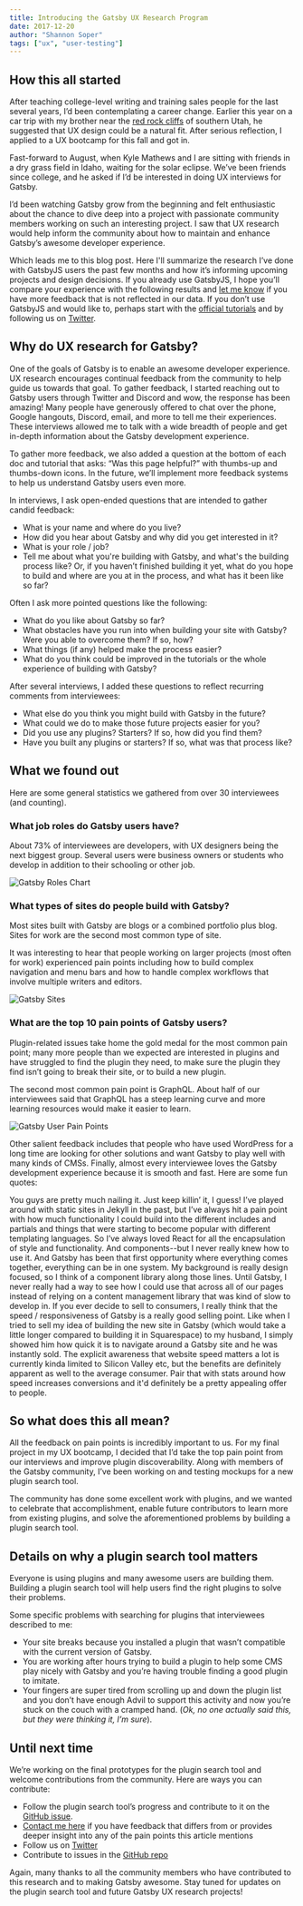 ```yaml
---
title: Introducing the Gatsby UX Research Program
date: 2017-12-20
author: "Shannon Soper"
tags: ["ux", "user-testing"]
---
```


## How this all started

After teaching college-level writing and training sales people for the last several years, I’d been contemplating a career change. Earlier this year on a car trip with my brother near the [red rock cliffs](https://utah.com/hiking/st-george) of southern Utah, he suggested that UX design could be a natural fit. After serious reflection, I applied to a UX bootcamp for this fall and got in.

Fast-forward to August, when Kyle Mathews and I are sitting with friends in a dry grass field in Idaho, waiting for the solar eclipse. We’ve been friends since college, and he asked if I’d be interested in doing UX interviews for Gatsby.

I’d been watching Gatsby grow from the beginning and felt enthusiastic about the chance to dive deep into a project with passionate community members working on such an interesting project. I saw that UX research would help inform the community about how to maintain and enhance Gatsby’s awesome developer experience.

Which leads me to this blog post. Here I'll summarize the research I’ve done with GatsbyJS users the past few months and how it’s informing upcoming projects and design decisions. If you already use GatsbyJS, I hope you’ll compare your experience with the following results and [let me know](https://twitter.com/shannonb_ux/status/938551014956732418) if you have more feedback that is not reflected in our data. If you don’t use GatsbyJS and would like to, perhaps start with the [official tutorials](/tutorial/) and by following us on [Twitter](https://twitter.com/gatsbyjs).

## Why do UX research for Gatsby?

One of the goals of Gatsby is to enable an awesome developer experience. UX research encourages continual feedback from the community to help guide us towards that goal. To gather feedback, I started reaching out to Gatsby users through Twitter and Discord and wow, the response has been amazing! Many people have generously offered to chat over the phone, Google hangouts, Discord, email, and more to tell me their experiences. These interviews allowed me to talk with a wide breadth of people and get in-depth information about the Gatsby development experience.

To gather more feedback, we also added a question at the bottom of each doc and tutorial that asks: “Was this page helpful?” with thumbs-up and thumbs-down icons. In the future, we’ll implement more feedback systems to help us understand Gatsby users even more.

In interviews, I ask open-ended questions that are intended to gather candid feedback:

- What is your name and where do you live?
- How did you hear about Gatsby and why did you get interested in it?
- What is your role / job?
- Tell me about what you're building with Gatsby, and what's the building process like? Or, if you haven’t finished building it yet, what do you hope to build and where are you at in the process, and what has it been like so far?

Often I ask more pointed questions like the following:

- What do you like about Gatsby so far?
- What obstacles have you run into when building your site with Gatsby? Were you able to overcome them? If so, how?
- What things (if any) helped make the process easier?
- What do you think could be improved in the tutorials or the whole experience of building with Gatsby?

After several interviews, I added these questions to reflect recurring comments from interviewees:

- What else do you think you might build with Gatsby in the future?
- What could we do to make those future projects easier for you?
- Did you use any plugins? Starters? If so, how did you find them?
- Have you built any plugins or starters? If so, what was that process like?

## What we found out

Here are some general statistics we gathered from over 30 interviewees (and counting).

### What job roles do Gatsby users have?

About 73% of interviewees are developers, with UX designers being the next biggest group. Several users were business owners or students who develop in addition to their schooling or other job.

![Gatsby Roles Chart](roles.png)

### What types of sites do people build with Gatsby?

Most sites built with Gatsby are blogs or a combined portfolio plus blog. Sites for work are the second most common type of site.

It was interesting to hear that people working on larger projects (most often for work) experienced pain points including how to build complex navigation and menu bars and how to handle complex workflows that involve multiple writers and editors.

![Gatsby Sites](sites.png)

### What are the top 10 pain points of Gatsby users?

Plugin-related issues take home the gold medal for the most common pain point; many more people than we expected are interested in plugins and have struggled to find the plugin they need, to make sure the plugin they find isn’t going to break their site, or to build a new plugin.

The second most common pain point is GraphQL. About half of our interviewees said that GraphQL has a steep learning curve and more learning resources would make it easier to learn.

![Gatsby User Pain Points](pain-points.png)

Other salient feedback includes that people who have used WordPress for a long time are looking for other solutions and want Gatsby to play well with many kinds of CMSs. Finally, almost every interviewee loves the Gatsby development experience because it is smooth and fast. Here are some fun quotes:

<Pullquote citation="Alec Lomas, AZ, frontend dev and design">
  You guys are pretty much nailing it. Just keep killin’ it, I guess!
</Pullquote>
<Pullquote citation="David Luhr, UT, UX">
  I’ve played around with static sites in Jekyll in the past, but I’ve always
  hit a pain point with how much functionality I could build into the different
  includes and partials and things that were starting to become popular with
  different templating languages. So I’ve always loved React for all the
  encapsulation of style and functionality. And components--but I never really
  knew how to use it. And Gatsby has been that first opportunity where
  everything comes together, everything can be in one system. My background is
  really design focused, so I think of a component library along those lines.
  Until Gatsby, I never really had a way to see how I could use that across all
  of our pages instead of relying on a content management library that was kind
  of slow to develop in.
</Pullquote>
<Pullquote citation="Juliette Pichot, Germany, web developer">
  If you ever decide to sell to consumers, I really think that the speed /
  responsiveness of Gatsby is a really good selling point. Like when I tried to
  sell my idea of building the new site in Gatsby (which would take a little
  longer compared to building it in Squarespace) to my husband, I simply showed
  him how quick it is to navigate around a Gatsby site and he was instantly
  sold. The explicit awareness that website speed matters a lot is currently
  kinda limited to Silicon Valley etc, but the benefits are definitely apparent
  as well to the average consumer. Pair that with stats around how speed
  increases conversions and it'd definitely be a pretty appealing offer to
  people.
</Pullquote>

## So what does this all mean?

All the feedback on pain points is incredibly important to us. For my final project in my UX bootcamp, I decided that I’d take the top pain point from our interviews and improve plugin discoverability. Along with members of the Gatsby community, I’ve been working on and testing mockups for a new plugin search tool.

The community has done some excellent work with plugins, and we wanted to celebrate that accomplishment, enable future contributors to learn more from existing plugins, and solve the aforementioned problems by building a plugin search tool.

## Details on why a plugin search tool matters

Everyone is using plugins and many awesome users are building them. Building a plugin search tool will help users find the right plugins to solve their problems.

Some specific problems with searching for plugins that interviewees described to me:

- Your site breaks because you installed a plugin that wasn’t compatible with the current version of Gatsby.
- You are working after hours trying to build a plugin to help some CMS play nicely with Gatsby and you’re having trouble finding a good plugin to imitate.
- Your fingers are super tired from scrolling up and down the plugin list and you don’t have enough Advil to support this activity and now you’re stuck on the couch with a cramped hand. (_Ok, no one actually said this, but they were thinking it, I’m sure_).

## Until next time

We’re working on the final prototypes for the plugin search tool and welcome contributions from the community. Here are ways you can contribute:

- Follow the plugin search tool’s progress and contribute to it on the [GitHub issue](https://github.com/gatsbyjs/gatsby/issues/3003).
- [Contact me here](https://twitter.com/shannonb_ux/status/938551014956732418) if you have feedback that differs from or provides deeper insight into any of the pain points this article mentions
- Follow us on [Twitter](https://twitter.com/gatsbyjs)
- Contribute to issues in the [GitHub repo](https://github.com/gatsbyjs/gatsby/issues)

Again, many thanks to all the community members who have contributed to this research and to making Gatsby awesome. Stay tuned for updates on the plugin search tool and future Gatsby UX research projects!

